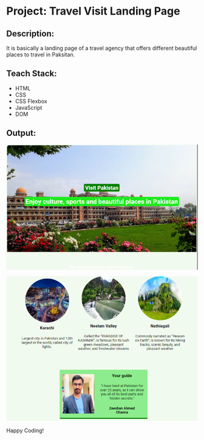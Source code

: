 # Project: Travel Visit Landing Page

## Description:
It is basically a landing page of a travel agency that offers different beautiful places to travel in Paksitan.

## Teach Stack:
- HTML
- CSS
- CSS Flexbox
- JavaScript
- DOM

## Output:
![part 1](image.png)

![part 2](image-1.png)


Happy Coding!
